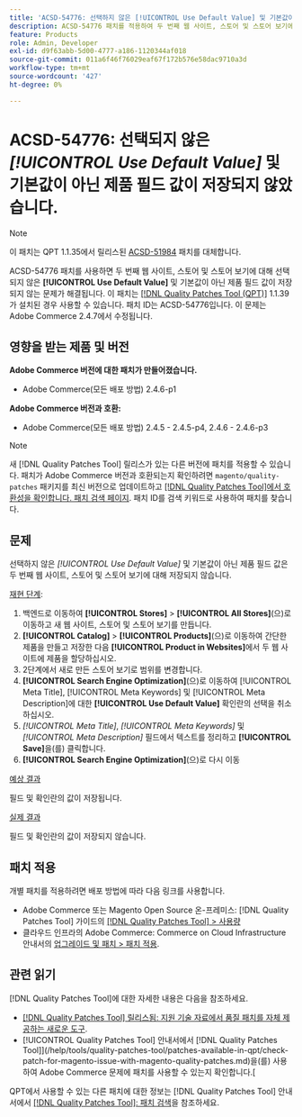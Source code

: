 ```yaml
---
title: 'ACSD-54776: 선택하지 않은 [!UICONTROL Use Default Value] 및 기본값이 아닌 제품 필드 값이 두 번째 웹 사이트, 스토어 및 스토어 보기에 대해 저장되지 않습니다.'
description: ACSD-54776 패치를 적용하여 두 번째 웹 사이트, 스토어 및 스토어 보기에 대해 선택되지 않은 [!UICONTROL Use Default Value] 및 기본값이 아닌 제품 필드 값이 저장되지 않는 Adobe Commerce 문제를 해결합니다.
feature: Products
role: Admin, Developer
exl-id: d9f63abb-5d00-4777-a186-1120344af018
source-git-commit: 011a6f46f76029eaf67f172b576e58dac9710a3d
workflow-type: tm+mt
source-wordcount: '427'
ht-degree: 0%

---
```


# ACSD-54776: 선택되지 않은 *[!UICONTROL Use Default Value]* 및 기본값이 아닌 제품 필드 값이 저장되지 않았습니다.

>[!NOTE]
>
>이 패치는 QPT 1.1.35에서 릴리스된 [ACSD-51984](/help/tools/quality-patches-tool/patches-available-in-qpt/v1-1-35/acsd-51984-unchecked-used-default-value-and-non-default-product-field-values-are-not-saved.md) 패치를 대체합니다.

ACSD-54776 패치를 사용하면 두 번째 웹 사이트, 스토어 및 스토어 보기에 대해 선택되지 않은 **[!UICONTROL Use Default Value]** 및 기본값이 아닌 제품 필드 값이 저장되지 않는 문제가 해결됩니다. 이 패치는 [[!DNL Quality Patches Tool (QPT)]](https://experienceleague.adobe.com/en/docs/commerce-operations/tools/quality-patches-tool/quality-patches-tool-to-self-serve-quality-patches) 1.1.39가 설치된 경우 사용할 수 있습니다. 패치 ID는 ACSD-54776입니다. 이 문제는 Adobe Commerce 2.4.7에서 수정됩니다.

## 영향을 받는 제품 및 버전

**Adobe Commerce 버전에 대한 패치가 만들어졌습니다.**

* Adobe Commerce(모든 배포 방법) 2.4.6-p1

**Adobe Commerce 버전과 호환:**

* Adobe Commerce(모든 배포 방법) 2.4.5 - 2.4.5-p4, 2.4.6 - 2.4.6-p3

>[!NOTE]
>
>새 [!DNL Quality Patches Tool] 릴리스가 있는 다른 버전에 패치를 적용할 수 있습니다. 패치가 Adobe Commerce 버전과 호환되는지 확인하려면 `magento/quality-patches` 패키지를 최신 버전으로 업데이트하고 [[!DNL Quality Patches Tool]에서 호환성을 확인합니다. 패치 검색 페이지](https://experienceleague.adobe.com/tools/commerce-quality-patches/index.html). 패치 ID를 검색 키워드로 사용하여 패치를 찾습니다.

## 문제

선택하지 않은 *[!UICONTROL Use Default Value]* 및 기본값이 아닌 제품 필드 값은 두 번째 웹 사이트, 스토어 및 스토어 보기에 대해 저장되지 않습니다.

<u>재현 단계</u>:

1. 백엔드로 이동하여 **[!UICONTROL Stores]** > **[!UICONTROL All Stores]**(으)로 이동하고 새 웹 사이트, 스토어 및 스토어 보기를 만듭니다.
1. **[!UICONTROL Catalog]** > **[!UICONTROL Products]**(으)로 이동하여 간단한 제품을 만들고 저장한 다음 **[!UICONTROL Product in Websites]**&#x200B;에서 두 웹 사이트에 제품을 할당하십시오.
1. 2단계에서 새로 만든 스토어 보기로 범위를 변경합니다.
1. **[!UICONTROL Search Engine Optimization]**(으)로 이동하여 [!UICONTROL Meta Title], [!UICONTROL Meta Keywords] 및 [!UICONTROL Meta Description]에 대한 **[!UICONTROL Use Default Value]** 확인란의 선택을 취소하십시오.
1. *[!UICONTROL Meta Title]*, *[!UICONTROL Meta Keywords]* 및 *[!UICONTROL Meta Description]* 필드에서 텍스트를 정리하고 **[!UICONTROL Save]**&#x200B;을(를) 클릭합니다.
1. **[!UICONTROL Search Engine Optimization]**(으)로 다시 이동

<u>예상 결과</u>

필드 및 확인란의 값이 저장됩니다.

<u>실제 결과</u>

필드 및 확인란의 값이 저장되지 않습니다.

## 패치 적용

개별 패치를 적용하려면 배포 방법에 따라 다음 링크를 사용합니다.

* Adobe Commerce 또는 Magento Open Source 온-프레미스: [!DNL Quality Patches Tool] 가이드의 [[!DNL Quality Patches Tool] > 사용량](/help/tools/quality-patches-tool/usage.md)
* 클라우드 인프라의 Adobe Commerce: Commerce on Cloud Infrastructure 안내서의 [업그레이드 및 패치 > 패치 적용](https://experienceleague.adobe.com/docs/commerce-cloud-service/user-guide/develop/upgrade/apply-patches.html).

## 관련 읽기

[!DNL Quality Patches Tool]에 대한 자세한 내용은 다음을 참조하세요.

* [[!DNL Quality Patches Tool] 릴리스됨: 지원 기술 자료에서 품질 패치를 자체 제공하는 새로운 도구](https://experienceleague.adobe.com/en/docs/commerce-operations/tools/quality-patches-tool/quality-patches-tool-to-self-serve-quality-patches).
* [!UICONTROL Quality Patches Tool] 안내서에서  [!DNL Quality Patches Tool]](/help/tools/quality-patches-tool/patches-available-in-qpt/check-patch-for-magento-issue-with-magento-quality-patches.md)을(를) 사용하여 Adobe Commerce 문제에 패치를 사용할 수 있는지 확인합니다.[


QPT에서 사용할 수 있는 다른 패치에 대한 정보는 [!DNL Quality Patches Tool] 안내서에서 [[!DNL Quality Patches Tool]: 패치 검색](<https://experienceleague.adobe.com/tools/commerce-quality-patches/index.html>)을 참조하세요.
